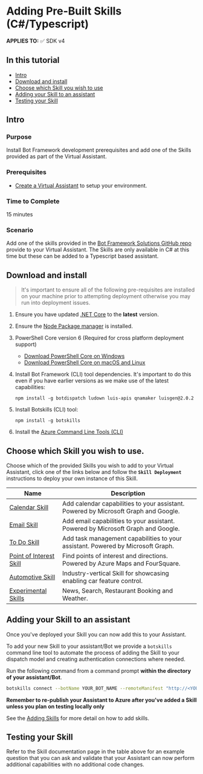 # Adding Pre-Built Skills (C#/Typescript)

**APPLIES TO:** ✅ SDK v4

## In this tutorial
- [Intro](#intro)
- [Download and install](#download-and-install)
- [Choose which Skill you wish to use](#Choose-which-Skill-you-wish-to-use)
- [Adding your Skill to an assistant](#Adding-your-Skill-to-an-assistant)
- [Testing your Skill](#Testing-your-Skill)

## Intro

### Purpose

Install Bot Framework development prerequisites and add one of the Skills provided as part of the Virtual Assistant.

### Prerequisites

- [Create a Virtual Assistant](/docs/tutorials/csharp/virtualassistant.md) to setup your environment.

### Time to Complete

15 minutes

### Scenario

Add one of the skills provided in the [Bot Framework Solutions GitHub repo](https://github.com/microsoft/botframework-solutions) provide to your Virtual Assistant. The Skills are only available in C# at this time but these can be added to a Typescript based assistant.

## Download and install

> It's important to ensure all of the following pre-requisites are installed on your machine prior to attempting deployment otherwise you may run into deployment issues.

1. Ensure you have updated [.NET Core](https://www.microsoft.com/net/download) to the **latest** version.  
2. Ensure the [Node Package manager](https://nodejs.org/en/) is installed.
3. PowerShell Core version 6 (Required for cross platform deployment support)
   * [Download PowerShell Core on Windows](https://aka.ms/getps6-windows)
   * [Download PowerShell Core on macOS and Linux](https://aka.ms/getps6-linux)
4. Install  Bot Framework (CLI) tool dependencies. It's important to do this even if you have earlier versions as we make use of the latest capabilities:

   ```
   npm install -g botdispatch ludown luis-apis qnamaker luisgen@2.0.2
   ```

5. Install Botskills (CLI) tool:
   
   ```
   npm install -g botskills
   ```

6. Install the [Azure Command Line Tools (CLI)](https://docs.microsoft.com/en-us/cli/azure/install-azure-cli-windows?view=azure-cli-latest)

## Choose which Skill you wish to use.

Choose which of the provided Skills you wish to add to your Virtual Assistant, click one of the links below and follow the **`Skill Deployment`** instructions to deploy your own instance of this Skill.

| Name | Description |
| ---- | ----------- |
|[Calendar Skill](/docs/reference/skills/productivity-calendar.md)|Add calendar capabilities to your assistant. Powered by Microsoft Graph and Google.|
|[Email Skill](/docs/reference/skills/productivity-email.md)|Add email capabilities to your assistant. Powered by Microsoft Graph and Google.|
|[To Do Skill](/docs/reference/skills/productivity-todo.md)|Add task management capabilities to your assistant. Powered by Microsoft Graph.|
|[Point of Interest Skill](/docs/reference/skills/pointofinterest.md)|Find points of interest and directions. Powered by Azure Maps and FourSquare.|
|[Automotive Skill](/docs/reference/skills/automotive.md)|Industry-vertical Skill for showcasing enabling car feature control.|
|[Experimental Skills](/docs/reference/skills/experimental.md)|News, Search, Restaurant Booking and Weather.|

## Adding your Skill to an assistant

Once you've deployed your Skill you can now add this to your Assistant. 

To add your new Skill to your assistant/Bot we provide a `botskills` command line tool to automate the process of adding the Skill to your dispatch model and creating authentication connections where needed. 

Run the following command from a command prompt **within the directory of your assistant/Bot**. 

```bash
botskills connect --botName YOUR_BOT_NAME --remoteManifest "http://<YOUR_SKILL_MANIFEST>.azurewebsites.net/api/skill/manifest" --luisFolder "<YOUR-SKILL_PATH>\Deployment\Resources\LU\en\" --cs
```

**Remember to re-publish your Assistant to Azure after you've added a Skill unless you plan on testing locally only**

See the [Adding Skills](/docs/howto/skills/addingskills.md) for more detail on how to add skills.

## Testing your Skill

Refer to the Skill documentation page in the table above for an example question that you can ask and validate that your Assistant can now perform additional capabilities with no additional code changes.
